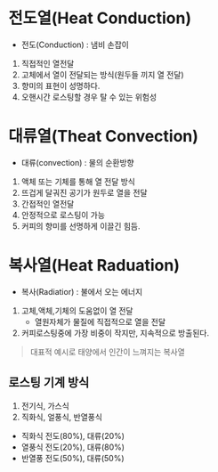 # 전도열(Heat Conduction)
- 전도(Conduction) : 냄비 손잡이
1. 직접적인 열전달
2. 고체에서 열이 전달되는 방식(원두들 끼지 열 전달)
3. 향미의 표현이 성명하다.
4. 오핸시간 로스팅할 경우 탈 수 있는 위험성

# 대류열(Theat Convection)
- 대류(convection) : 물의 순환방향
1. 액체 또는 기체를 통해 열 전달 방식
2. 뜨겁게 달궈진 공기가 원두로 열을 전달
3. 간접적인 열전달
4. 안정적으로 로스팅이 가능
5. 커피의 향미를 선명하게 이끌긴 힘듬.

# 복사열(Heat Raduation)
- 복사(Radiatior) : 불에서 오는 에너지
1. 고체,액체,기체의 도움없이 열 전달
    - 열원자체가 물질에 직접적으로 열을 전달
2. 커피로스팅중에 가장 비중이 작지만, 지속적으로 방출된다.
> 대표적 예시로 태양에서 인간이 느껴지는 복사열

## 로스팅 기계 방식
1. 전기식, 가스식
2. 직화식, 얼풍식, 반열풍식
- 직화식 전도(80%), 대류(20%)
- 열풍식 전도(20%), 대류(80%)
- 반열풍 전도(50%), 대류(50%)